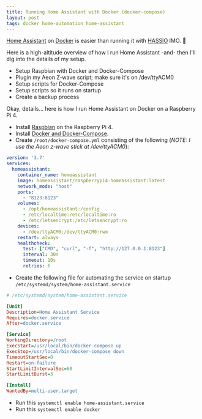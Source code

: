 ```yaml
---
title: Running Home Assistant with Docker (docker-compose)
layout: post
tags: docker home-automation home-assistant
---
```


[Home Assistant](https://www.home-assistant.io/0) on [Docker](https://www.docker.com/) is easier than running it with [HASSIO](https://www.home-assistant.io/hassio/) IMO.  :rocket:

Here is a high-altitude overview of how I run Home Assistant -and- then I'll dig into the details of my setup.
+ Setup Raspbian with Docker and Docker-Compose
+ Plugin my Aeon Z-wave script; make sure it's on /dev/ttyACM0
+ Setup scripts for Docker-Compose
+ Setup scripts so it runs on startup
+ Create a backup process

Okay, details... here is how I run Home Assistant on Docker on a Raspberry Pi 4.

+ Install [Raspbian](https://www.raspberrypi.org/downloads/raspbian/) on the Raspberry Pi 4.
+ Install [Docker and Docker-Compose](https://chrisschuld.com/2019/09/installing-docker-and-docker-compose-on-raspberry-pi4-with-raspian/).
+ Create `/root/docker-compose.yml` consisting of the following (*NOTE: I use the Aeon z-wave stick at /dev/ttyACM0*):

```yaml
version: '3.7'
services:
  homeassistant:
    container_name: homeassistant
    image: homeassistant/raspberrypi4-homeassistant:latest
    network_mode: "host"
    ports:
      - "8123:8123"
    volumes:
      - /opt/homeassistant:/config
      - /etc/localtime:/etc/localtime:ro
      - /etc/letsencrypt:/etc/letsencrypt:ro
    devices:
      - /dev/ttyACM0:/dev/ttyACM0:rwm
    restart: always
    healthcheck:
      test: ["CMD", "curl", "-f", "http://127.0.0.1:8123"]
      interval: 30s
      timeout: 10s
      retries: 6
```

+ Create the following file for automating the service on startup `/etc/systemd/system/home-assistant.service`

```ini
# /etc/systemd/system/home-assistant.service

[Unit]
Description=Home Assistant Service
Requires=docker.service
After=docker.service

[Service]
WorkingDirectory=/root
ExecStart=/usr/local/bin/docker-compose up
ExecStop=/usr/local/bin/docker-compose down
TimeoutStartSec=0
Restart=on-failure
StartLimitIntervalSec=60
StartLimitBurst=3

[Install]
WantedBy=multi-user.target
```

+ Run this `systemctl enable home-assistant.service`
+ Run this `systemctl enable docker`

